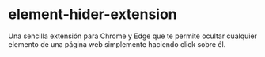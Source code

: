 # element-hider-extension
Una sencilla extensión para Chrome y Edge que te permite ocultar cualquier elemento de una página web simplemente haciendo click sobre él.
